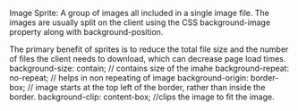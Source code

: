 Image Sprite: A group of images all included in a single image file. The images are usually split on the client using the CSS 
background-image property along with background-position. 

The primary benefit of sprites is to reduce the total file size and the number of files the client needs to download, 
which can decrease page load times. 
background-size: contain; // contains size of the imahe
background-repeat: no-repeat; // helps in non repeating of image
background-origin: border-box; // image starts at the top left of the border, rather than inside the border.
background-clip: content-box; //clips the image to fit the image.
